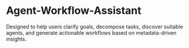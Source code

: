 # Agent-Workflow-Assistant
Designed to help users clarify goals, decompose tasks, discover suitable agents, and generate actionable workflows based on metadata-driven insights.
